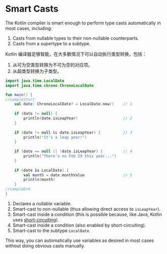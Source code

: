 # Smart Casts

The Kotlin compiler is smart enough to perform type casts automatically in most cases, including:

1. Casts from nullable types to their non-nullable counterparts.
2. Casts from a supertype to a subtype.

Kotlin 编译器足够智能，在大多数情况下可以自动执行类型转换，包括：
1. 从可为空类型转换为不可为空的对应项。
2. 从超类型转换为子类型。

```kotlin
import java.time.LocalDate
import java.time.chrono.ChronoLocalDate

fun main() {
//sampleStart
    val date: ChronoLocalDate? = LocalDate.now()    // 1
    
    if (date != null) {
        println(date.isLeapYear)                    // 2
    }
    
    if (date != null && date.isLeapYear) {          // 3
        println("It's a leap year!")
    }
    
    if (date == null || !date.isLeapYear) {         // 4
        println("There's no Feb 29 this year...")
    }
    
    if (date is LocalDate) {
        val month = date.monthValue                 // 5
        println(month)
    }
//sampleEnd
}

```

1. Declares a nullable variable.
2. Smart-cast to non-nullable (thus allowing direct access to `isLeapYear`).
3. Smart-cast inside a condition (this is possible because, like Java, Kotlin
   uses [short-circuiting](https://en.wikipedia.org/wiki/Short-circuit_evaluation)).
4. Smart-cast inside a condition (also enabled by short-circuiting).
5. Smart-cast to the subtype `LocalDate`.

This way, you can automatically use variables as desired in most cases without doing obvious casts manually.
